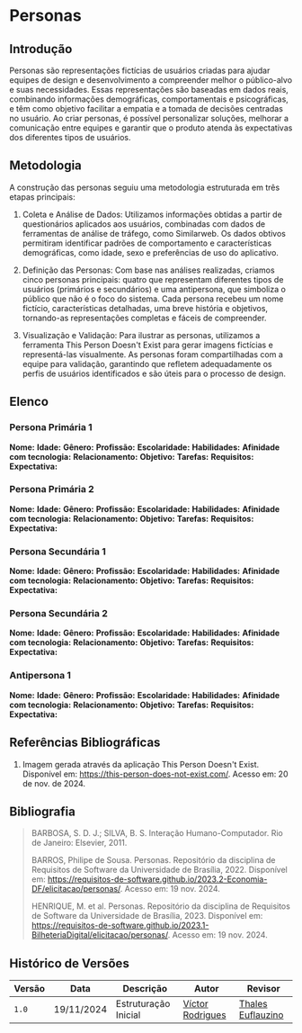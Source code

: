 # Personas

## Introdução

Personas são representações fictícias de usuários criadas para ajudar equipes de design e desenvolvimento a compreender melhor o público-alvo e suas necessidades. Essas representações são baseadas em dados reais, combinando informações demográficas, comportamentais e psicográficas, e têm como objetivo facilitar a empatia e a tomada de decisões centradas no usuário. Ao criar personas, é possível personalizar soluções, melhorar a comunicação entre equipes e garantir que o produto atenda às expectativas dos diferentes tipos de usuários.

## Metodologia

A construção das personas seguiu uma metodologia estruturada em três etapas principais:

1. Coleta e Análise de Dados: Utilizamos informações obtidas a partir de questionários aplicados aos usuários, combinadas com dados de ferramentas de análise de tráfego, como Similarweb. Os dados obtivos permitiram identificar padrões de comportamento e características demográficas, como idade, sexo e preferências de uso do aplicativo.

2. Definição das Personas: Com base nas análises realizadas, criamos cinco personas principais: quatro que representam diferentes tipos de usuários (primários e secundários) e uma antipersona, que simboliza o público que não é o foco do sistema. Cada persona recebeu um nome fictício, características detalhadas, uma breve história e objetivos, tornando-as representações completas e fáceis de compreender.

3. Visualização e Validação: Para ilustrar as personas, utilizamos a ferramenta This Person Doesn't Exist para gerar imagens fictícias e representá-las visualmente. As personas foram compartilhadas com a equipe para validação, garantindo que refletem adequadamente os perfis de usuários identificados e são úteis para o processo de design.

## Elenco

### Persona Primária 1

**Nome:** 
**Idade:** 
**Gênero:** 
**Profissão:** 
**Escolaridade:** 
**Habilidades:** 
**Afinidade com tecnologia:** 
**Relacionamento:** 
**Objetivo:** 
**Tarefas:** 
**Requisitos:** 
**Expectativa:** 

### Persona Primária 2

**Nome:** 
**Idade:** 
**Gênero:** 
**Profissão:** 
**Escolaridade:** 
**Habilidades:** 
**Afinidade com tecnologia:** 
**Relacionamento:** 
**Objetivo:** 
**Tarefas:** 
**Requisitos:** 
**Expectativa:** 

### Persona Secundária 1

**Nome:** 
**Idade:** 
**Gênero:** 
**Profissão:** 
**Escolaridade:** 
**Habilidades:** 
**Afinidade com tecnologia:** 
**Relacionamento:** 
**Objetivo:** 
**Tarefas:** 
**Requisitos:** 
**Expectativa:** 

### Persona Secundária 2

**Nome:** 
**Idade:** 
**Gênero:** 
**Profissão:** 
**Escolaridade:** 
**Habilidades:** 
**Afinidade com tecnologia:** 
**Relacionamento:** 
**Objetivo:** 
**Tarefas:** 
**Requisitos:** 
**Expectativa:** 

### Antipersona 1

**Nome:** 
**Idade:** 
**Gênero:** 
**Profissão:** 
**Escolaridade:** 
**Habilidades:** 
**Afinidade com tecnologia:** 
**Relacionamento:** 
**Objetivo:** 
**Tarefas:** 
**Requisitos:** 
**Expectativa:** 


## Referências Bibliográficas

1. Imagem gerada através da aplicação This Person Doesn't Exist. Disponível em: https://this-person-does-not-exist.com/. Acesso em: 20 de nov. de 2024.

## Bibliografia

> BARBOSA, S. D. J.; SILVA, B. S. Interação Humano-Computador. Rio de Janeiro: Elsevier, 2011.
>
> BARROS, Philipe de Sousa. Personas. Repositório da disciplina de Requisitos de Software da Universidade de Brasília, 2022. Disponível em: https://requisitos-de-software.github.io/2023.2-Economia-DF/elicitacao/personas/. Acesso em: 19 nov. 2024.
> 
> HENRIQUE, M. et al. Personas. Repositório da disciplina de Requisitos de Software da Universidade de Brasília, 2023. Disponível em: https://requisitos-de-software.github.io/2023.1-BilheteriaDigital/elicitacao/personas/. Acesso em: 19 nov. 2024.

## Histórico de Versões

| Versão | Data       | Descrição | Autor     |       Revisor         |
| ------ | ---------- | --------- | --------- | --------------------- |
| `1.0` | 19/11/2024  | Estruturação Inicial | [Víctor Rodrigues](https://github.com/ViictorHugoo) |[Thales Euflauzino](https://github.com/thaleseuflauzino)|
